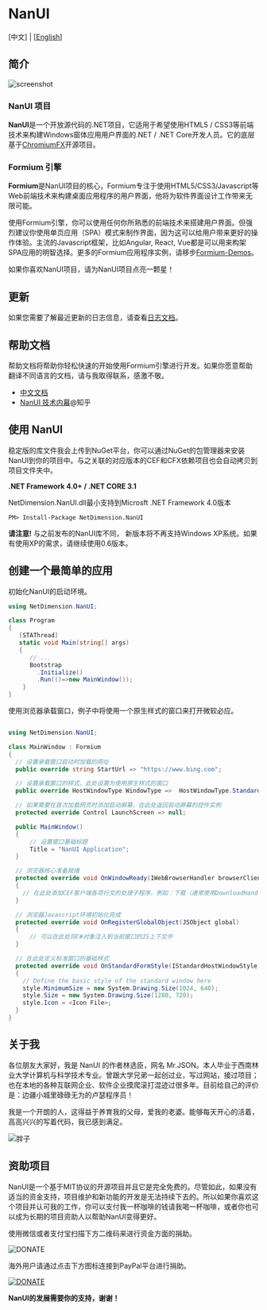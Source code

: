 # NanUI 

[中文] | [[English](./README.en-US.md)]


## 简介

![screenshot](./screenshot.png)


### NanUI 项目

**NanUI**是一个开放源代码的.NET项目，它适用于希望使用HTML5 / CSS3等前端技术来构建Windows窗体应用用户界面的.NET / .NET Core开发人员。它的底层基于[ChromiumFX](https://bitbucket.org/chromiumfx/chromiumfx)开源项目。

### Formium 引擎

**Formium**是NanUI项目的核心，Formium专注于使用HTML5/CSS3/Javascript等Web前端技术来构建桌面应用程序的用户界面，他将为软件界面设计工作带来无限可能。

使用Formium引擎，你可以使用任何你所熟悉的前端技术来搭建用户界面。但强烈建议你使用单页应用（SPA）模式来制作界面，因为这可以给用户带来更好的操作体验。主流的Javascript框架，比如Angular, React, Vue都是可以用来构架SPA应用的明智选择。更多的Formium应用程序实例，请移步[Formium-Demos](https://github.com/NetDimension/Formium-Demos)。

如果你喜欢NanUI项目，请为NanUI项目点亮一颗星！

## 更新

如果您需要了解最近更新的日志信息，请查看[日志文档](./src/changelog.md)。

## 帮助文档

帮助文档将帮助你轻松快速的开始使用Formium引擎进行开发。如果你愿意帮助翻译不同语言的文档，请与我取得联系，感激不敬。 

- [中文文档](docs/README.md)
- [NanUI 技术内幕](https://zhuanlan.zhihu.com/nanui)@知乎

## 使用 NanUI

稳定版的库文件我会上传到NuGet平台，你可以通过NuGet的包管理器来安装NanUI到你的项目中。与之关联的对应版本的CEF和CFX依赖项目也会自动拷贝到项目文件夹中。

**.NET Framework 4.0+ / .NET CORE 3.1**

NetDimension.NanUI.dll最小支持到Microsft .NET Framework 4.0版本

```
PM> Install-Package NetDimension.NanUI
```

**请注意!** 与之前发布的NanUI库不同， 新版本将不再支持Windows XP系统。如果有使用XP的需求，请继续使用0.6版本。



## 创建一个最简单的应用

初始化NanUI的启动环境。

```C#
using NetDimension.NanUI;

class Program
{
   [STAThread]
   static void Main(string[] args)
   {
      // ...
      Bootstrap
        .Initialize()
        .Run(()=>new MainWindow());
    }
}
```

使用浏览器承载窗口，例子中将使用一个原生样式的窗口来打开微软必应。
```C#

using NetDimension.NanUI;

class MainWindow : Formium
{
  // 设置承载窗口启动时加载的网址
  public override string StartUrl => "https://www.bing.com";

  // 设置承载窗口的样式，此处设置为使用原生样式的窗口 
  public override HostWindowType WindowType =>  HostWindowType.Standard;

  // 如果需要在首次加载网页时添加启动屏幕，在此处返回启动屏幕的控件实例
  protected override Control LaunchScreen => null;

  public MainWindow()
  {
      // 设置窗口基础标题
      Title = "NanUI Application";
  }

  // 浏览器核心准备就绪
  protected override void OnWindowReady(IWebBrowserHandler browserClient)
  {
    // 在此处添加CEF客户端各项行文的处理子程序，例如：下载（通常使用DownloadHandler处理下载过程）、弹窗（LiftSpanHandler）、信息显示（DisplayHandler）等等。
  }

  // 浏览器Javascript环境初始化完成
  protected override void OnRegisterGlobalObject(JSObject global)
  {
      // 可以在此处将C#对象注入到当前窗口的JS上下文中
  }

  // 在此处定义标准窗口的基础样式
  protected override void OnStandardFormStyle(IStandardHostWindowStyle style)
  {
    // Define the basic style of the standard window here
    style.MinimumSize = new System.Drawing.Size(1024, 640);
    style.Size = new System.Drawing.Size(1280, 720);
    style.Icon = <Icon File>;
  }
}
```


## 关于我

各位朋友大家好，我是 NanUI 的作者林选臣，网名 Mr.JSON。本人毕业于西南林业大学计算机与科学技术专业。曾跟大学兄弟一起创过业，写过网站，接过项目；也在本地的各种互联网企业、软件企业摸爬滚打混迹过很多年。目前给自己的评价是：边疆小城里碌碌无为的卢瑟程序员！

我是一个开朗的人，这得益于养育我的父母，爱我的老婆。能够每天开心的活着，高高兴兴的写着代码，我已感到满足。

![胖子](./docs/images/self-contained.jpg)


## 资助项目
NanUI是一个基于MIT协议的开源项目并且它是完全免费的。尽管如此，如果没有适当的资金支持，项目维护和新功能的开发是无法持续下去的。所以如果你喜欢这个项目并认可我的工作，你可以支付我一杯咖啡的钱请我喝一杯咖啡，或者你也可以成为长期的项目资助人以帮助NanUI变得更好。

使用微信或者支付宝扫描下方二维码来进行资金方面的捐助。

![DONATE](docs/images/qrcode.png)


海外用户请通过点击下方图标连接到PayPal平台进行捐助。

[![DONATE](docs/images/paypal.png)](https://www.paypal.me/mrjson)

**NanUI的发展需要你的支持，谢谢！**
